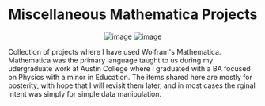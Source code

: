 <div align="center">

# Miscellaneous Mathematica Projects
[![image](https://img.shields.io/badge/Author-Charles%20Rambo-orange)](https://github.com/fizixmastr) [![image](https://img.shields.io/badge/-LinkedIn-grey?style=flat&logo=linkedin&labelColor=blue)](https://fi.linkedin.com/in/charles-rambo?trk=profile-badge)
</div>

Collection of projects where I have used Wolfram's Mathematica. Mathematica was the primary language taught to us during my udergraduate work at Austin College where I graduated with a BA focused on Physics with a minor in Education. The items shared here are mostly for posterity, with hope that I will revisit them later, and in most cases the rginal intent was simply for simple data manipulation.
